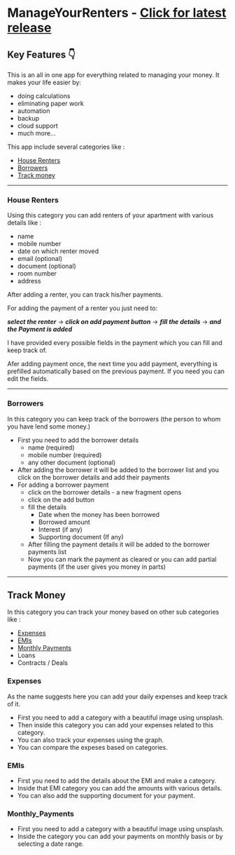 # ManageYourRenters - [Click for latest release](https://github.com/rkumar0206/ManageYourRenters/releases/tag/3.6.0)

## Key Features 👇

This is an all in one app for everything related to managing your money. It makes your life easier by: 
- doing calculations
- eliminating paper work
- automation
- backup
- cloud support
- much more...

This app include several categories like : 
- [House Renters](#house-renters)
- [Borrowers](#borrowers)
- [Track money](#track-money)

---
### House Renters

Using this category you can add renters of your apartment with various details like :
- name
- mobile number
- date on which renter moved
- email (optional)
- document (optional)
- room number
- address

After adding a renter, you can track his/her payments. 

For adding the payment of a renter you just need to:

**_select the renter_** -> **_click on add payment button_** -> **_fill the details_** -> **_and the Payment is added_**

I have provided every possible fields in the payment which you can fill and keep track of.

Afer adding payment once, the next time you add payment, everything is prefilled automatically based on the previous payment. If you need you can edit the fields.

---
### Borrowers

In this category you can keep track of the borrowers (the person to whom you have lend some money.)

* First you need to add the borrower details
  * name (required)
  * mobile number (required)
  * any other document (optional)
* After adding the borrower it will be added to the borrower list and you click on the borrower details and add their payments
* For adding a borrower payment
  * click on the borrower details - a new fragment opens
  * click on the add button
  * fill the details
    * Date when the money has been borrowed
    * Borrowed amount
    * Interest (if any)
    * Supporting document (If any)
  * After filling the payment details it will be added to the borrower payments list
  * Now you can mark the payment as cleared or you can add partial payments (if the user gives you money in parts)

---
## Track Money
 
 In this category you can track your money based on other sub categories like :
 * [Expenses](#expenses)
 * [EMIs](#emis)
 * [Monthly Payments](#monthly_payments)
 * Loans
 * Contracts / Deals

### Expenses

As the name suggests here you can add your daily expenses and keep track of it.
- First you need to add a category with a beautiful image using unsplash.
- Then inside this category you can add your expenses related to this category.
- You can also track your expenses using the graph.
- You can compare the expeses based on categories.

### EMIs
- First you need to add the details about the EMI and make a category.
- Inside that EMI category you can add the amounts with various details.
- You can also add the supporting document for your payment.

### Monthly_Payments
- First you need to add a category with a beautiful image using unsplash.
- Inside the category you can add your payments on monthly basis or by selecting a date range.
